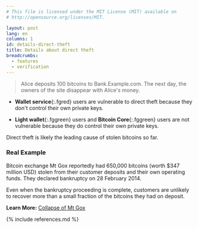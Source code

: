 ```yaml
---
# This file is licensed under the MIT License (MIT) available on
# http://opensource.org/licenses/MIT.

layout: post
lang: en
columns: 1
id: details-direct-theft
title: Details about direct theft
breadcrumbs:
  - features
  - verification
---
```

> Alice deposits 100 bitcoins to Bank.Example.com. The next day, the
> owners of the site disappear with Alice's money.

- **Wallet service**{:.fgred} users are vulnerable to direct theft
  because they don't control their own private keys.

- **Light wallet**{:.fggreen} users and **Bitcoin Core**{:.fggreen}
  users are not vulnerable because they do control their own private
  keys.

<div class="callout" markdown="block">
Direct theft is likely the leading cause of stolen bitcoins so far.
</div>

### Real Example

Bitcoin exchange Mt Gox reportedly had 650,000 bitcoins (worth $347
million USD) stolen from their customer deposits and their own operating
funds. They declared bankruptcy on 28 February 2014.

Even when the bankruptcy proceeding is complete, customers are unlikely to
recover more than a small fraction of the bitcoins they had on deposit.

**Learn More:** [Collapse of Mt
Gox](https://en.bitcoin.it/wiki/Collapse_of_Mt._Gox)

{% include references.md %}
